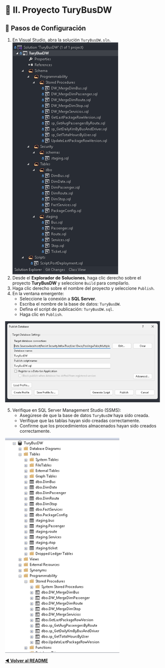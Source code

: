 # 📄 II. Proyecto TuryBusDW

## 🚀 Pasos de Configuración

1. En Visual Studio, abra la solución `TuryBusDW.sln`.
![alt text](assets/dw-1.png)
2. Desde el **Explorador de Soluciones**, haga clic derecho sobre el proyecto **TuryBusDW** y seleccione `Build` para compilarlo.
3. Haga clic derecho sobre el nombre del proyecto y seleccione `Publish`.
4. En la ventana emergente:
    - Seleccione la conexión a **SQL Server**.
    - Escriba el nombre de la base de datos: `TuryBusDW`.
    - Defina el script de publicación: `TuryBusDW.sql`.
    - Haga clic en `Publish`.

![alt text](assets/dw-2.png)

5. Verifique en SQL Server Management Studio (SSMS):
    - Asegúrese de que la base de datos `TuryBusDW` haya sido creada.
    - Verifique que las tablas hayan sido creadas correctamente.
    - Confirme que los procedimientos almacenados hayan sido creados correctamente.

![alt text](assets/dw-3.png)

[**◀ Volver al README**](README.md)